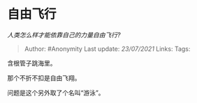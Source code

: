 # 自由飞行
*人类怎么样才能依靠自己的力量自由飞行?*

> Author: #Anonymity
> Last update: *23/07/2021* 
> Links:
> Tags:   

 
含根管子跳海里。

那个不折不扣是自由飞翔。

问题是这个另外取了个名叫“游泳”。



